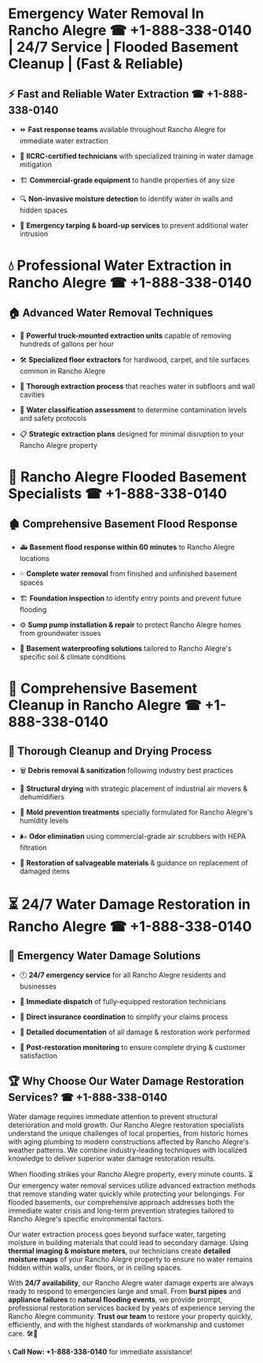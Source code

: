 # Emergency Water Removal In Rancho Alegre ☎ +1-888-338-0140 | 24/7 Service | Flooded Basement Cleanup | (Fast & Reliable)  

## ⚡ Fast and Reliable Water Extraction ☎ +1-888-338-0140  
- ⏩ **Fast response teams** available throughout Rancho Alegre for immediate water extraction  
- 🏅 **IICRC-certified technicians** with specialized training in water damage mitigation  
- 🏗️ **Commercial-grade equipment** to handle properties of any size  
- 🔍 **Non-invasive moisture detection** to identify water in walls and hidden spaces  
- 🛑 **Emergency tarping & board-up services** to prevent additional water intrusion  

# 💧 Professional Water Extraction in Rancho Alegre ☎ +1-888-338-0140  

## 🏠 Advanced Water Removal Techniques  
- 🚛 **Powerful truck-mounted extraction units** capable of removing hundreds of gallons per hour  
- 🛠️ **Specialized floor extractors** for hardwood, carpet, and tile surfaces common in Rancho Alegre  
- 📏 **Thorough extraction process** that reaches water in subfloors and wall cavities  
- 🧪 **Water classification assessment** to determine contamination levels and safety protocols  
- 📋 **Strategic extraction plans** designed for minimal disruption to your Rancho Alegre property  

# 🌊 Rancho Alegre Flooded Basement Specialists ☎ +1-888-338-0140  

## 🏚️ Comprehensive Basement Flood Response  
- 🚑 **Basement flood response within 60 minutes** to Rancho Alegre locations  
- 💦 **Complete water removal** from finished and unfinished basement spaces  
- 🏗️ **Foundation inspection** to identify entry points and prevent future flooding  
- ⚙️ **Sump pump installation & repair** to protect Rancho Alegre homes from groundwater issues  
- 🌱 **Basement waterproofing solutions** tailored to Rancho Alegre's specific soil & climate conditions  

# 🧹 Comprehensive Basement Cleanup in Rancho Alegre ☎ +1-888-338-0140  

## 🔄 Thorough Cleanup and Drying Process  
- 🗑️ **Debris removal & sanitization** following industry best practices  
- 💨 **Structural drying** with strategic placement of industrial air movers & dehumidifiers  
- 🦠 **Mold prevention treatments** specially formulated for Rancho Alegre's humidity levels  
- 🌬️ **Odor elimination** using commercial-grade air scrubbers with HEPA filtration  
- 🔧 **Restoration of salvageable materials** & guidance on replacement of damaged items  

# ⏳ 24/7 Water Damage Restoration in Rancho Alegre ☎ +1-888-338-0140  

## 🚀 Emergency Water Damage Solutions  
- 🕛 **24/7 emergency service** for all Rancho Alegre residents and businesses  
- 🚒 **Immediate dispatch** of fully-equipped restoration technicians  
- 🏦 **Direct insurance coordination** to simplify your claims process  
- 📜 **Detailed documentation** of all damage & restoration work performed  
- 🔎 **Post-restoration monitoring** to ensure complete drying & customer satisfaction  

## 🏆 Why Choose Our Water Damage Restoration Services? ☎ +1-888-338-0140  
Water damage requires immediate attention to prevent structural deterioration and mold growth. Our Rancho Alegre restoration specialists understand the unique challenges of local properties, from historic homes with aging plumbing to modern constructions affected by Rancho Alegre's weather patterns. We combine industry-leading techniques with localized knowledge to deliver superior water damage restoration results.  

When flooding strikes your Rancho Alegre property, every minute counts. ⏳ Our emergency water removal services utilize advanced extraction methods that remove standing water quickly while protecting your belongings. For flooded basements, our comprehensive approach addresses both the immediate water crisis and long-term prevention strategies tailored to Rancho Alegre's specific environmental factors.  

Our water extraction process goes beyond surface water, targeting moisture in building materials that could lead to secondary damage. Using **thermal imaging & moisture meters**, our technicians create **detailed moisture maps** of your Rancho Alegre property to ensure no water remains hidden within walls, under floors, or in ceiling spaces.  

With **24/7 availability**, our Rancho Alegre water damage experts are always ready to respond to emergencies large and small. From **burst pipes** and **appliance failures** to **natural flooding events**, we provide prompt, professional restoration services backed by years of experience serving the Rancho Alegre community. **Trust our team** to restore your property quickly, efficiently, and with the highest standards of workmanship and customer care. 🛠️💪  

📞 **Call Now: +1-888-338-0140** for immediate assistance!